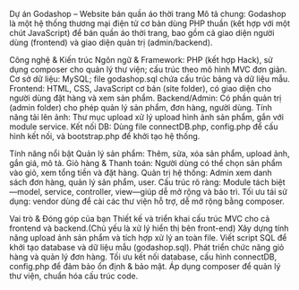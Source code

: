 Dự án Godashop – Website bán quần áo thời trang
Mô tả chung:
Godashop là một hệ thống thương mại điện tử cơ bản dùng PHP thuần (kết hợp với một chút JavaScript) để bán quần áo thời trang, bao gồm cả giao diện người dùng (frontend) và giao diện quản trị (admin/backend).

Công nghệ & Kiến trúc
Ngôn ngữ & Framework: PHP (kết hợp Hack), sử dụng composer cho quản lý thư viện; cấu trúc theo mô hình MVC đơn giản. 
Cơ sở dữ liệu: MySQL; file godashop.sql chứa cấu trúc bảng và dữ liệu mẫu.
Frontend: HTML, CSS, JavaScript cơ bản (site folder), có giao diện cho người dùng đặt hàng và xem sản phẩm.
Backend/Admin: Có phần quản trị (admin folder) cho phép quản lý sản phẩm, đơn hàng, người dùng.
Tính năng tải lên ảnh: Thư mục upload xử lý upload hình ảnh sản phẩm, gắn với module service.
Kết nối DB: Dùng file connectDB.php, config.php để cấu hình kết nối, và bootstrap.php để khởi tạo hệ thống. 

Tính năng nổi bật
Quản lý sản phẩm: Thêm, sửa, xóa sản phẩm, upload ảnh, gắn giá, mô tả.
Giỏ hàng & Thanh toán: Người dùng có thể chọn sản phẩm vào giỏ, xem tổng tiền và đặt hàng.
Quản trị hệ thống: Admin xem danh sách đơn hàng, quản lý sản phẩm, user.
Cấu trúc rõ ràng: Module tách biệt—model, service, controller, view—giúp dễ mở rộng và bảo trì.
Tối ưu tái sử dụng: vendor dùng để cài các thư viện hỗ trợ, dễ mở rộng bằng composer.

Vai trò & Đóng góp của bạn
Thiết kế và triển khai cấu trúc MVC cho cả frontend và backend.(Chủ yếu là xử lý hiển thị bên front-end)
Xây dựng tính năng upload ảnh sản phẩm và tích hợp xử lý an toàn file.
Viết script SQL để khởi tạo database và dữ liệu mẫu (godashop.sql).
Phát triển chức năng giỏ hàng và quản lý đơn hàng.
Tối ưu kết nối database, cấu hình connectDB, config.php để đảm bảo ổn định & bảo mật.
Áp dụng composer để quản lý thư viện, chuẩn hóa cấu trúc code.
